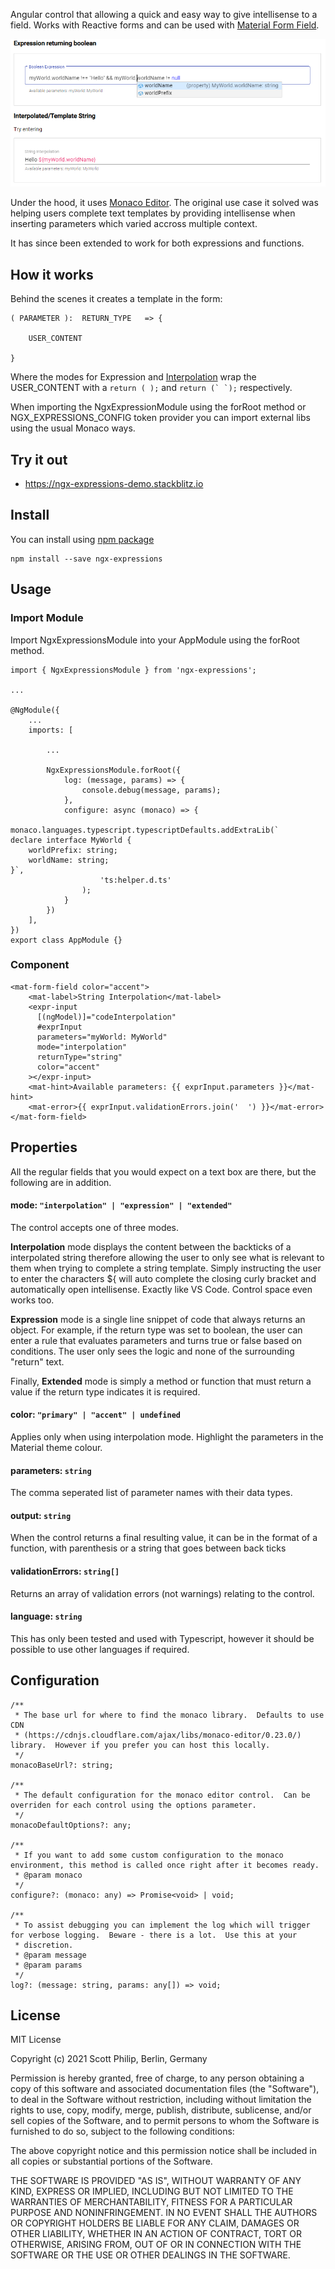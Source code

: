 Angular control that allowing a quick and easy way to give intellisense to a field.  Works with Reactive forms and can be used with [Material Form Field](https://material.angular.io/components/form-field/overview).

![Demo Screenshot](https://github.com/scottphilip/ngx-expressions/raw/main/docs/demo-expression-interpolation.png)

Under the hood, it uses [Monaco Editor](https://github.com/microsoft/monaco-editor).  The original use case it solved was helping users complete text templates by providing intellisense when inserting parameters which varied accross multiple context.

It has since been extended to work for both expressions and functions.

## How it works

Behind the scenes it creates a template in the form:

```
( PARAMETER ):  RETURN_TYPE   => {

    USER_CONTENT

}
```

Where the modes for Expression and [Interpolation](https://www.typescriptlang.org/docs/handbook/2/template-literal-types.html) wrap the USER_CONTENT with a ``return ( );`` and ``return (` `);`` respectively.

When importing the NgxExpressionModule using the forRoot method or NGX_EXPRESSIONS_CONFIG token provider you can import external libs using the usual Monaco ways. 

## Try it out

- https://ngx-expressions-demo.stackblitz.io

## Install

You can install using [npm package](https://npm.org/packages/ngx-expressions)

```
npm install --save ngx-expressions
```

## Usage

### Import Module

Import NgxExpressionsModule into your AppModule using the forRoot method.

```
import { NgxExpressionsModule } from 'ngx-expressions';

...

@NgModule({
    ...
    imports: [

        ...

        NgxExpressionsModule.forRoot({
            log: (message, params) => {
                console.debug(message, params);
            },
            configure: async (monaco) => {
                monaco.languages.typescript.typescriptDefaults.addExtraLib(`
declare interface MyWorld {
    worldPrefix: string;
    worldName: string;
}`,
                    'ts:helper.d.ts'
                );
            }
        })
    ],
})
export class AppModule {}
```

### Component

```
<mat-form-field color="accent">
    <mat-label>String Interpolation</mat-label>
    <expr-input
      [(ngModel)]="codeInterpolation"
      #exprInput
      parameters="myWorld: MyWorld"
      mode="interpolation"
      returnType="string"
      color="accent"
    ></expr-input>
    <mat-hint>Available parameters: {{ exprInput.parameters }}</mat-hint>
    <mat-error>{{ exprInput.validationErrors.join('  ') }}</mat-error>
</mat-form-field>
```

## Properties

All the regular fields that you would expect on a text box are there, but the following are in addition.

#### mode: ``"interpolation" | "expression" | "extended"``

The control accepts one of three modes.  

**Interpolation** mode displays the content between the backticks of a interpolated string therefore allowing the user to only see what is relevant to them when trying to complete a string template.  Simply instructing the user to enter the characters ${ will auto complete the closing curly bracket and automatically open intellisense.  Exactly like VS Code.  Control space even works too.

**Expression** mode is a single line snippet of code that always returns an object.  For example, if the return type was set to boolean, the user can enter a rule that evaluates parameters and turns true or false based on conditions.  The user only sees the logic and none of the surrounding "return" text.

Finally, **Extended** mode is simply a method or function that must return a value if the return type indicates it is required. 

#### color: ``"primary" | "accent" | undefined``

Applies only when using interpolation mode.  Highlight the parameters in the Material theme colour.

#### parameters: ``string``

The comma seperated list of parameter names with their data types. 

#### output: ``string``

When the control returns a final resulting value, it can be in the format of a function, with parenthesis or a string that goes between back ticks

#### validationErrors: ``string[]``

Returns an array of validation errors (not warnings) relating to the control.

#### language: ``string``

This has only been tested and used with Typescript, however it should be possible to use other languages if required.

## Configuration

```
/**
 * The base url for where to find the monaco library.  Defaults to use CDN
 * (https://cdnjs.cloudflare.com/ajax/libs/monaco-editor/0.23.0/) library.  However if you prefer you can host this locally.
 */
monacoBaseUrl?: string;

/**
 * The default configuration for the monaco editor control.  Can be overriden for each control using the options parameter.
 */
monacoDefaultOptions?: any;

/**
 * If you want to add some custom configuration to the monaco environment, this method is called once right after it becomes ready.
 * @param monaco
 */
configure?: (monaco: any) => Promise<void> | void;

/**
 * To assist debugging you can implement the log which will trigger for verbose logging.  Beware - there is a lot.  Use this at your
 * discretion.
 * @param message
 * @param params
 */
log?: (message: string, params: any[]) => void;
```

## License

MIT License 

Copyright (c) 2021 Scott Philip, Berlin, Germany

Permission is hereby granted, free of charge, to any person obtaining a copy
of this software and associated documentation files (the "Software"), to deal
in the Software without restriction, including without limitation the rights
to use, copy, modify, merge, publish, distribute, sublicense, and/or sell
copies of the Software, and to permit persons to whom the Software is
furnished to do so, subject to the following conditions:

The above copyright notice and this permission notice shall be included in all
copies or substantial portions of the Software.

THE SOFTWARE IS PROVIDED "AS IS", WITHOUT WARRANTY OF ANY KIND, EXPRESS OR
IMPLIED, INCLUDING BUT NOT LIMITED TO THE WARRANTIES OF MERCHANTABILITY,
FITNESS FOR A PARTICULAR PURPOSE AND NONINFRINGEMENT. IN NO EVENT SHALL THE
AUTHORS OR COPYRIGHT HOLDERS BE LIABLE FOR ANY CLAIM, DAMAGES OR OTHER
LIABILITY, WHETHER IN AN ACTION OF CONTRACT, TORT OR OTHERWISE, ARISING FROM,
OUT OF OR IN CONNECTION WITH THE SOFTWARE OR THE USE OR OTHER DEALINGS IN THE
SOFTWARE.

